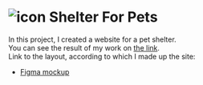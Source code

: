 # ![icon](https://user-images.githubusercontent.com/96022090/193282257-b3809d61-fc3e-417e-9449-dc1b8380d4cd.png) Shelter For Pets  
In this project, I created a website for a pet shelter.  
You can see the result of my work on [the link](https://vikuli.github.io/ShelterForPets/pages/main/).  
Link to the layout, according to which I made up the site:  
+ [Figma mockup](https://www.figma.com/file/tKcmzkARtMUFQAR9VLdLkl/shelter-dom?node-id=94%3A43)
